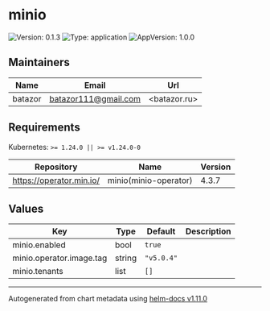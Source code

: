 # minio

![Version: 0.1.3](https://img.shields.io/badge/Version-0.1.3-informational?style=flat-square) ![Type: application](https://img.shields.io/badge/Type-application-informational?style=flat-square) ![AppVersion: 1.0.0](https://img.shields.io/badge/AppVersion-1.0.0-informational?style=flat-square)

## Maintainers

| Name | Email | Url |
| ---- | ------ | --- |
| batazor | <batazor111@gmail.com> | <batazor.ru> |

## Requirements

Kubernetes: `>= 1.24.0 || >= v1.24.0-0`

| Repository | Name | Version |
|------------|------|---------|
| https://operator.min.io/ | minio(minio-operator) | 4.3.7 |

## Values

| Key | Type | Default | Description |
|-----|------|---------|-------------|
| minio.enabled | bool | `true` |  |
| minio.operator.image.tag | string | `"v5.0.4"` |  |
| minio.tenants | list | `[]` |  |

----------------------------------------------
Autogenerated from chart metadata using [helm-docs v1.11.0](https://github.com/norwoodj/helm-docs/releases/v1.11.0)
